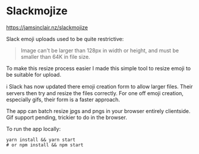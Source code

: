# Slackmojize

https://jamsinclair.nz/slackmojize

Slack emoji uploads used to be quite restrictive:
> Image can't be larger than 128px in width or height, and must be smaller than 64K in file size.

To make this resize process easier I made this simple tool to resize emoji to be suitable for upload. 

ℹ️ Slack has now updated there emoji creation form to allow larger files. Their servers then try and resize the files correctly. For one off emoji creation, especially gifs, their form is a faster approach.

The app can batch resize jpgs and pngs in your browser entirely clientside. Gif support pending, trickier to do in the browser.

To run the app locally:
```shell
yarn install && yarn start
# or npm install && npm start
```
